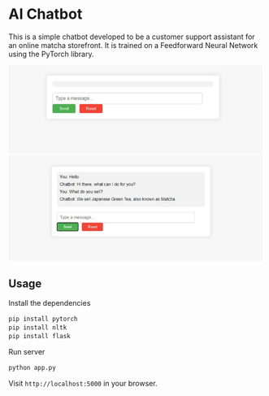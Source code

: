 # AI Chatbot

This is a simple chatbot developed to be a customer support assistant for an online matcha storefront. It is trained on a Feedforward Neural Network using the PyTorch library.

<img src="assets/6osfQBh_d.webp" width="500">
<img src="assets/XHtjIgD_d.webp" width="500">

## Usage

Install the dependencies

```bash
pip install pytorch
pip install nltk
pip install flask
```

Run server

```bash
python app.py
```

Visit `http://localhost:5000` in your browser.

